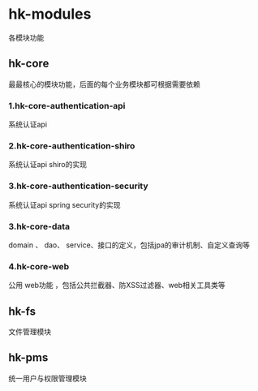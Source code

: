 # hk-modules
各模块功能
## hk-core ##
最最核心的模块功能，后面的每个业务模块都可根据需要依赖
### 1.hk-core-authentication-api ###
系统认证api
### 2.hk-core-authentication-shiro ###
系统认证api  shiro的实现
### 3.hk-core-authentication-security ###
系统认证api spring security的实现
### 3.hk-core-data ###
domain 、 dao、 service、接口的定义，包括jpa的审计机制、自定义查询等
### 4.hk-core-web ###
公用 web功能 ，包括公共拦截器、防XSS过滤器、web相关工具类等
## hk-fs ##
文件管理模块
## hk-pms ##
统一用户与权限管理模块

